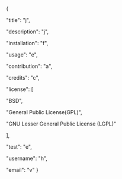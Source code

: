 {

"title": "j",

"description": "j",

"installation": "f",

"usage": "e",

"contribution": "a",

"credits": "c",

"license": [


"BSD",


"General Public License(GPL)",


"GNU Lesser General Public License (LGPL)"

],

"test": "e",

"username": "h",

"email": "v"
}